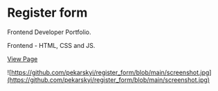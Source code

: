 # Register form
Frontend Developer Portfolio.

Frontend - HTML, CSS and JS.

[View Page](https://pekarskyi.github.io/register_form/)

![https://github.com/pekarskyi/register_form/blob/main/screenshot.jpg](https://github.com/pekarskyi/register_form/blob/main/screenshot.jpg)
